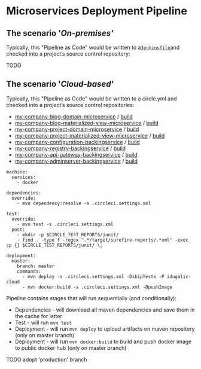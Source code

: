 # Microservices Deployment Pipeline

## The scenario '_On-premises'_

Typically, this "Pipeline as Code" would be written to a[`Jenkinsfile`](https://jenkins.io/doc/book/pipeline/jenkinsfile/)and checked into a project’s source control repository:

TODO

## The scenario '_Cloud-based'_

Typically, this "Pipeline as Code" would be written to a circle.yml and checked into a project’s source control repositories:

* [my-company-blog-domain-microservice](https://github.com/ivans-innovation-lab/my-company-blog-domain-microservice/blob/master/circle.yml) / [build](https://circleci.com/gh/ivans-innovation-lab/my-company-blog-domain-microservice)
* [my-company-blog-materialized-view-microservice](https://github.com/ivans-innovation-lab/my-company-blog-materialized-view-microservice/blob/master/circle.yml) / [build](https://circleci.com/gh/ivans-innovation-lab/my-company-blog-materialized-view-microservice)
* [my-company-project-domain-microservice](https://github.com/ivans-innovation-lab/my-company-project-domain-microservice/blob/master/circle.yml) / [build](https://circleci.com/gh/ivans-innovation-lab/my-company-project-domain-microservice)
* [my-company-project-materialized-view-microservice](https://github.com/ivans-innovation-lab/my-company-project-materialized-view-microservice/blob/master/circle.yml) / [build](https://circleci.com/gh/ivans-innovation-lab/my-company-project-materialized-view-microservice)
* [my-company-configuration-backingservice](https://github.com/ivans-innovation-lab/my-company-configuration-backingservice/blob/master/circle.yml) / [build](https://circleci.com/gh/ivans-innovation-lab/my-company-configuration-backingservice)
* [my-company-registry-backingservice](https://github.com/ivans-innovation-lab/my-company-registry-backingservice/blob/master/circle.yml)  / [build](https://circleci.com/gh/ivans-innovation-lab/my-company-registry-backingservice)
* [my-company-api-gateway-backingservice](https://github.com/ivans-innovation-lab/my-company-api-gateway-backingservice/blob/master/circle.yml) / [build](https://circleci.com/gh/ivans-innovation-lab/my-company-api-gateway-backingservice)
* [my-company-adminserver-backingservice](https://github.com/ivans-innovation-lab/my-company-adminserver-backingservice/blob/master/circle.yml) / [build](https://circleci.com/gh/ivans-innovation-lab/my-company-adminserver-backingservice)

```
machine:
  services:
    - docker

dependencies:
  override:
    - mvn dependency:resolve -s .circleci.settings.xml

test:
  override:
    - mvn test -s .circleci.settings.xml
  post:
    - mkdir -p $CIRCLE_TEST_REPORTS/junit/
    - find . -type f -regex ".*/target/surefire-reports/.*xml" -exec cp {} $CIRCLE_TEST_REPORTS/junit/ \;

deployment:
  master:
    branch: master
    commands:
      - mvn deploy -s .circleci.settings.xml -DskipTests -P idugalic-cloud
      - mvn docker:build -s .circleci.settings.xml -DpushImage
```

Pipeline contains stages that will run sequentially \(and conditionally\):

* Dependencies - will download all maven dependencies and save them in the cache for latter
* Test - will run `mvn test` 
* Deployment  - will run `mvn deploy`  to upload artifacts on maven repository \(only on master branch\)
* Deployment  - will run `mvn docker:build` to build and push docker image to public docker hub \(only on master branch\)

TODO adopt 'production' branch



